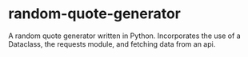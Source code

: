 # random-quote-generator
A random quote generator written in Python. Incorporates the use of a Dataclass, the requests module, and fetching data from an api.
